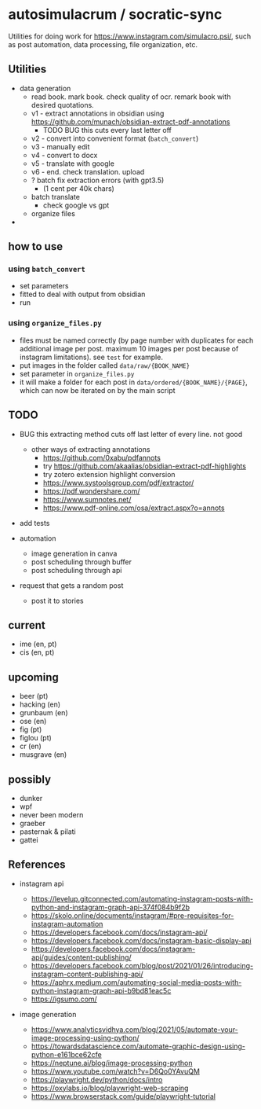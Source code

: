 # autosimulacrum / socratic-sync

Utilities for doing work for https://www.instagram.com/simulacro.psi/, such as post automation, data processing, file organization, etc.

## Utilities

-   data generation
    -   read book. mark book. check quality of ocr. remark book with desired quotations.
    -   v1 - extract annotations in obsidian using https://github.com/munach/obsidian-extract-pdf-annotations
        -   TODO BUG this cuts every last letter off
    -   v2 - convert into convenient format (`batch_convert`)
    -   v3 - manually edit
    -   v4 - convert to docx
    -   v5 - translate with google
    -   v6 - end. check translation. upload
    -   ? batch fix extraction errors (with gpt3.5)
        -   (1 cent per 40k chars)
    -   batch translate
        -   check google vs gpt
    -   organize files
-

## how to use

### using `batch_convert`

-   set parameters
-   fitted to deal with output from obsidian
-   run

### using `organize_files.py`

-   files must be named correctly (by page number with duplicates for each additional image per post. maximum 10 images per post because of instagram limitations). see `test` for example.
-   put images in the folder called `data/raw/{BOOK_NAME}`
-   set parameter in `organize_files.py`
-   it will make a folder for each post in `data/ordered/{BOOK_NAME}/{PAGE}`, which can now be iterated on by the main script

## TODO

-   BUG this extracting method cuts off last letter of every line. not good

    -   other ways of extracting annotations
        -   https://github.com/0xabu/pdfannots
        -   try https://github.com/akaalias/obsidian-extract-pdf-highlights
        -   try zotero extension highlight conversion
        -   https://www.systoolsgroup.com/pdf/extractor/
        -   https://pdf.wondershare.com/
        -   https://www.sumnotes.net/
        -   https://www.pdf-online.com/osa/extract.aspx?o=annots

-   add tests
-   automation
    -   image generation in canva
    -   post scheduling through buffer
    -   post scheduling through api
-   request that gets a random post
    -   post it to stories

## current

-   ime (en, pt)
-   cis (en, pt)

## upcoming

-   beer (pt)
-   hacking (en)
-   grunbaum (en)
-   ose (en)
-   fig (pt)
-   figlou (pt)
-   cr (en)
-   musgrave (en)

## possibly

-   dunker
-   wpf
-   never been modern
-   graeber
-   pasternak & pilati
-   gattei

## References

-   instagram api

    -   https://levelup.gitconnected.com/automating-instagram-posts-with-python-and-instagram-graph-api-374f084b9f2b
    -   https://skolo.online/documents/instagram/#pre-requisites-for-instagram-automation
    -   https://developers.facebook.com/docs/instagram-api/
    -   https://developers.facebook.com/docs/instagram-basic-display-api
    -   https://developers.facebook.com/docs/instagram-api/guides/content-publishing/
    -   https://developers.facebook.com/blog/post/2021/01/26/introducing-instagram-content-publishing-api/
    -   https://aphrx.medium.com/automating-social-media-posts-with-python-instagram-graph-api-b9bd81eac5c
    -   https://igsumo.com/

-   image generation
    -   https://www.analyticsvidhya.com/blog/2021/05/automate-your-image-processing-using-python/
    -   https://towardsdatascience.com/automate-graphic-design-using-python-e161bce62cfe
    -   https://neptune.ai/blog/image-processing-python
    -   https://www.youtube.com/watch?v=D6Qo0YAvuQM
    -   https://playwright.dev/python/docs/intro
    -   https://oxylabs.io/blog/playwright-web-scraping
    -   https://www.browserstack.com/guide/playwright-tutorial
